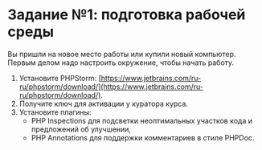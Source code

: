 # Задание №1: подготовка рабочей среды

Вы пришли на новое место работы или купили новый компьютер. Первым делом надо настроить окружение, чтобы начать работу. 

1. Установите PHPStorm: [https://www.jetbrains.com/ru-ru/phpstorm/download/](https://www.jetbrains.com/ru-ru/phpstorm/download/).
1. Получите ключ для активации у куратора курса.  
1. Установите плагины:
    - PHP Inspections для подсветки неоптимальных участков кода и предложений об улучшении,
    - PHP Annotations для поддержки комментариев в стиле PHPDoc.